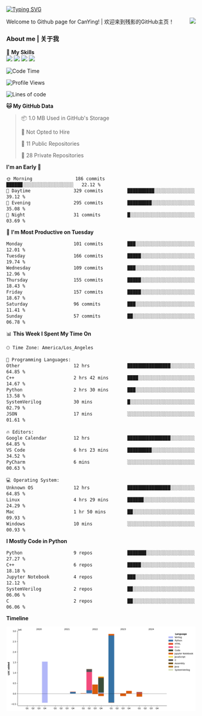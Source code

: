 [![Typing SVG](https://readme-typing-svg.herokuapp.com?size=25&duration=3500&color=00FFFF&vCenter=true&width=250&height=40&lines=Hi+Welcome+%F0%9F%91%8B%F0%9F%8F%BB;I'm+CanYing|残影)](https://git.io/typing-svg)

<a href="#">
  <img align="right" src="https://github-readme-stats.vercel.app/api?username=CanYing0913&count_private=true&rank_icon=github&show_icons=true&bg_color=15,f2f7fd,E0EAFC&" />
</a>

Welcome to Github page for CanYing! | 欢迎来到残影的GitHub主页！

### About me | 关于我

🌟 **My Skills**  
![](https://img.shields.io/badge/-C-A8B9CC?style=flat-square&logo=C&logoColor=fff)
![](https://img.shields.io/badge/-C++-00599C?style=flat-square&logo=Cpp&logoColor=fff)
![](https://img.shields.io/badge/-Python-3776AB?style=flat-square&logo=Python&logoColor=fff)
![](https://img.shields.io/badge/-Linux-000000?style=flat-square&logo=Linux&logoColor=fff)

<!--START_SECTION:waka-->
![Code Time](http://img.shields.io/badge/Code%20Time-142%20hrs%2048%20mins-blue)

![Profile Views](http://img.shields.io/badge/Profile%20Views-0-blue)

![Lines of code](https://img.shields.io/badge/From%20Hello%20World%20I%27ve%20Written-7.1%20million%20lines%20of%20code-blue)

**🐱 My GitHub Data** 

> 📦 1.0 MB Used in GitHub's Storage 
 > 
> 🚫 Not Opted to Hire
 > 
> 📜 11 Public Repositories 
 > 
> 🔑 28 Private Repositories 
 > 
**I'm an Early 🐤** 

```text
🌞 Morning                186 commits         ██████░░░░░░░░░░░░░░░░░░░   22.12 % 
🌆 Daytime                329 commits         ██████████░░░░░░░░░░░░░░░   39.12 % 
🌃 Evening                295 commits         █████████░░░░░░░░░░░░░░░░   35.08 % 
🌙 Night                  31 commits          █░░░░░░░░░░░░░░░░░░░░░░░░   03.69 % 
```
📅 **I'm Most Productive on Tuesday** 

```text
Monday                   101 commits         ███░░░░░░░░░░░░░░░░░░░░░░   12.01 % 
Tuesday                  166 commits         █████░░░░░░░░░░░░░░░░░░░░   19.74 % 
Wednesday                109 commits         ███░░░░░░░░░░░░░░░░░░░░░░   12.96 % 
Thursday                 155 commits         █████░░░░░░░░░░░░░░░░░░░░   18.43 % 
Friday                   157 commits         █████░░░░░░░░░░░░░░░░░░░░   18.67 % 
Saturday                 96 commits          ███░░░░░░░░░░░░░░░░░░░░░░   11.41 % 
Sunday                   57 commits          ██░░░░░░░░░░░░░░░░░░░░░░░   06.78 % 
```


📊 **This Week I Spent My Time On** 

```text
🕑︎ Time Zone: America/Los_Angeles

💬 Programming Languages: 
Other                    12 hrs              ████████████████░░░░░░░░░   64.85 % 
C++                      2 hrs 42 mins       ████░░░░░░░░░░░░░░░░░░░░░   14.67 % 
Python                   2 hrs 30 mins       ███░░░░░░░░░░░░░░░░░░░░░░   13.58 % 
SystemVerilog            30 mins             █░░░░░░░░░░░░░░░░░░░░░░░░   02.79 % 
JSON                     17 mins             ░░░░░░░░░░░░░░░░░░░░░░░░░   01.61 % 

🔥 Editors: 
Google Calendar          12 hrs              ████████████████░░░░░░░░░   64.85 % 
VS Code                  6 hrs 23 mins       █████████░░░░░░░░░░░░░░░░   34.52 % 
PyCharm                  6 mins              ░░░░░░░░░░░░░░░░░░░░░░░░░   00.63 % 

💻 Operating System: 
Unknown OS               12 hrs              ████████████████░░░░░░░░░   64.85 % 
Linux                    4 hrs 29 mins       ██████░░░░░░░░░░░░░░░░░░░   24.29 % 
Mac                      1 hr 50 mins        ██░░░░░░░░░░░░░░░░░░░░░░░   09.93 % 
Windows                  10 mins             ░░░░░░░░░░░░░░░░░░░░░░░░░   00.93 % 
```

**I Mostly Code in Python** 

```text
Python                   9 repos             ███████░░░░░░░░░░░░░░░░░░   27.27 % 
C++                      6 repos             █████░░░░░░░░░░░░░░░░░░░░   18.18 % 
Jupyter Notebook         4 repos             ███░░░░░░░░░░░░░░░░░░░░░░   12.12 % 
SystemVerilog            2 repos             ██░░░░░░░░░░░░░░░░░░░░░░░   06.06 % 
C                        2 repos             ██░░░░░░░░░░░░░░░░░░░░░░░   06.06 % 
```



**Timeline**

![Lines of Code chart](https://raw.githubusercontent.com/CanYing0913/CanYing0913/master/assets/bar_graph.png)


<!--END_SECTION:waka-->
